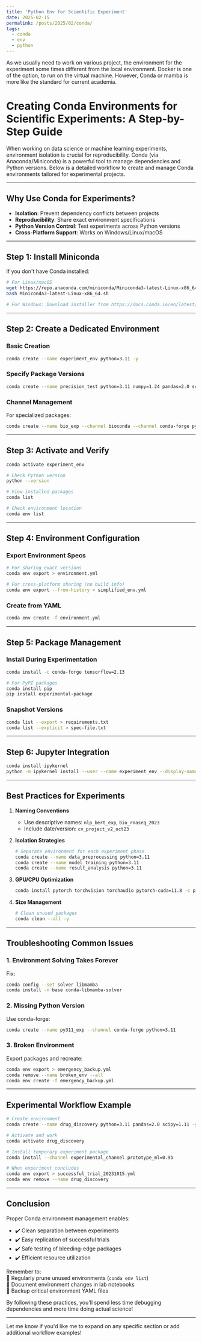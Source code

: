 ```yaml
---
title: 'Python Env for Scientific Experiment'
date: 2025-02-15
permalink: /posts/2025/02/conda/
tags:
  - conda
  - env 
  - python
---
```

As we usually need to work on various project, the environment for the experiment some times different from the local environment. Docker is one of the option, to run on the virtual machine. However, Conda or mamba is more like the standard for current academia.  

# **Creating Conda Environments for Scientific Experiments: A Step-by-Step Guide**

When working on data science or machine learning experiments, environment isolation is crucial for reproducibility. Conda (via Anaconda/Miniconda) is a powerful tool to manage dependencies and Python versions. Below is a detailed workflow to create and manage Conda environments tailored for experimental projects.

---

## **Why Use Conda for Experiments?**
- **Isolation**: Prevent dependency conflicts between projects
- **Reproducibility**: Share exact environment specifications
- **Python Version Control**: Test experiments across Python versions
- **Cross-Platform Support**: Works on Windows/Linux/macOS

---

## **Step 1: Install Miniconda**
If you don't have Conda installed:
```bash
# For Linux/macOS
wget https://repo.anaconda.com/miniconda/Miniconda3-latest-Linux-x86_64.sh
bash Miniconda3-latest-Linux-x86_64.sh

# For Windows: Download installer from https://docs.conda.io/en/latest/miniconda.html
```

---

## **Step 2: Create a Dedicated Environment**
### **Basic Creation**
```bash
conda create --name experiment_env python=3.11 -y
```

### **Specify Package Versions**
```bash
conda create --name precision_test python=3.11 numpy=1.24 pandas=2.0 scikit-learn=1.3 -y
```

### **Channel Management**
For specialized packages:
```bash
conda create --name bio_exp --channel bioconda --channel conda-forge python=3.11 samtools=1.17 -y
```

---

## **Step 3: Activate and Verify**
```bash
conda activate experiment_env

# Check Python version
python --version

# View installed packages
conda list

# Check environment location
conda env list
```

---

## **Step 4: Environment Configuration**
### **Export Environment Specs**
```bash
# For sharing exact versions
conda env export > environment.yml

# For cross-platform sharing (no build info)
conda env export --from-history > simplified_env.yml
```

### **Create from YAML**
```bash
conda env create -f environment.yml
```

---

## **Step 5: Package Management**
### **Install During Experimentation**
```bash
conda install -c conda-forge tensorflow=2.13

# For PyPI packages
conda install pip
pip install experimental-package
```

### **Snapshot Versions**
```bash
conda list --export > requirements.txt
conda list --explicit > spec-file.txt
```

---

## **Step 6: Jupyter Integration**
```bash
conda install ipykernel
python -m ipykernel install --user --name experiment_env --display-name "Python 3.11 (Experiment)"
```

---

## **Best Practices for Experiments**
1. **Naming Conventions**
   - Use descriptive names: `nlp_bert_exp`, `bio_rnaseq_2023`
   - Include date/version: `cv_project_v2_oct23`

2. **Isolation Strategies**
   ```bash
   # Separate environment for each experiment phase
   conda create --name data_preprocessing python=3.11
   conda create --name model_training python=3.11
   conda create --name result_analysis python=3.11
   ```

3. **GPU/CPU Optimization**
   ```bash
   conda install pytorch torchvision torchaudio pytorch-cuda=11.8 -c pytorch -c nvidia
   ```

4. **Size Management**
   ```bash
   # Clean unused packages
   conda clean --all -y
   ```

---

## **Troubleshooting Common Issues**

### **1. Environment Solving Takes Forever**
Fix:
```bash
conda config --set solver libmamba
conda install -n base conda-libmamba-solver
```

### **2. Missing Python Version**
Use conda-forge:
```bash
conda create --name py311_exp --channel conda-forge python=3.11
```

### **3. Broken Environment**
Export packages and recreate:
```bash
conda env export > emergency_backup.yml
conda remove --name broken_env --all
conda env create -f emergency_backup.yml
```

---

## **Experimental Workflow Example**
```bash
# Create environment
conda create --name drug_discovery python=3.11 pandas=2.0 scipy=1.11 -y

# Activate and work
conda activate drug_discovery

# Install temporary experiment package
conda install --channel experimental_channel prototype_ml=0.9b

# When experiment concludes
conda env export > successful_trial_20231015.yml
conda env remove --name drug_discovery
```

---

## **Conclusion**

Proper Conda environment management enables:
- ✔️ Clean separation between experiments
- ✔️ Easy replication of successful trials
- ✔️ Safe testing of bleeding-edge packages
- ✔️ Efficient resource utilization

Remember to:  
🚨 Regularly prune unused environments (`conda env list`)  
📝 Document environment changes in lab notebooks  
💾 Backup critical environment YAML files  

By following these practices, you'll spend less time debugging dependencies and more time doing actual science!

--- 

Let me know if you'd like me to expand on any specific section or add additional workflow examples!